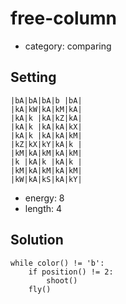 # free-column
- category: comparing

## Setting

```
|bA|bA|bA|b |bA|
|kA|kW|kA|kM|kA|
|kA|k |kA|kZ|kA|
|kA|k |kA|kA|kX|
|kA|k |kA|kA|kM|
|kZ|kX|kY|kA|k |
|kM|kA|kM|kA|kM|
|k |kA|k |kA|k |
|kM|kA|kM|kA|kM|
|kW|kA|kS|kA|kY|
```
- energy: 8
- length: 4

## Solution

```
while color() != 'b':
    if position() != 2:
        shoot()
    fly()
```
